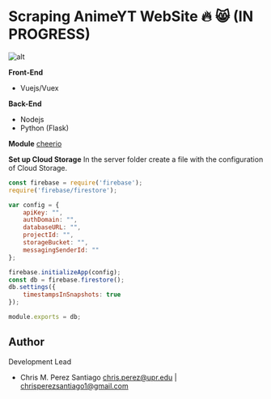 # Scraping AnimeYT WebSite :fire: 😸 (IN PROGRESS)

![alt](https://raw.githubusercontent.com/tanrax/workshop-flask-with-vuejs/master/flaskyvuejs.jpg)


**Front-End**
- Vuejs/Vuex

**Back-End**
- Nodejs
- Python (Flask)

**Module** 
[cheerio](https://cheerio.js.org/)

**Set up Cloud Storage**
In the server folder create a file with the configuration of Cloud Storage.

```javascript
const firebase = require('firebase');
require('firebase/firestore');

var config = {
    apiKey: "",
    authDomain: "",
    databaseURL: "",
    projectId: "",
    storageBucket: "",
    messagingSenderId: ""
};

firebase.initializeApp(config);
const db = firebase.firestore();
db.settings({
    timestampsInSnapshots: true
});

module.exports = db;
```

**Author**
-----------------
Development Lead

 - Chris M. Perez Santiago   chris.perez@upr.edu | chrisperezsantiago1@gmail.com
